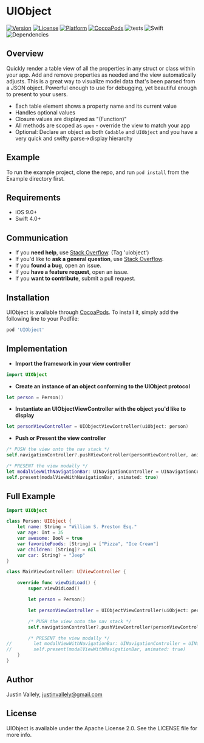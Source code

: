 # UIObject

[![Version](https://img.shields.io/cocoapods/v/UIObject.svg?style=flat)](http://cocoapods.org/pods/UIObject)
[![License](https://img.shields.io/cocoapods/l/UIObject.svg?style=flat)](http://cocoapods.org/pods/UIObject)
[![Platform](https://img.shields.io/badge/platform-iOS-blue.svg?style=flat)](http://cocoapods.org/pods/UIObject)
[![CocoaPods](https://img.shields.io/cocoapods/dt/UIObject.svg?style=flat)](https://cocoapods.org/pods/UIObject)
![tests](https://img.shields.io/badge/tests-passing-brightgreen.svg)
![Swift](https://img.shields.io/badge/Swift-4.0-orange.svg)
![Dependencies](https://img.shields.io/badge/dependencies-none-lightgrey.svg?style=flat)


## Overview

Quickly render a table view of all the properties in any struct or class within your app. Add and remove properties as needed and the view
automatically adjusts. This is a great way to visualize model data that's been parsed from a JSON object. Powerful enough to use for 
debugging, yet beautiful enough to present to your users.

- Each table element shows a property name and its current value
- Handles optional values
- Closure values are displayed as "(Function)"
- All methods are scoped as `open` - override the view to match your app
- Optional: Declare an object as both `Codable` and `UIObject` and you have a very quick and swifty parse->display hierarchy


## Example

To run the example project, clone the repo, and run `pod install` from the Example directory first.


## Requirements

- iOS 9.0+
- Swift 4.0+


## Communication

- If you **need help**, use [Stack Overflow](https://stackoverflow.com/questions/tagged/uiobject). (Tag 'uiobject')
- If you'd like to **ask a general question**, use [Stack Overflow](https://stackoverflow.com/questions/tagged/uiobject).
- If you **found a bug**, open an issue.
- If you **have a feature request**, open an issue.
- If you **want to contribute**, submit a pull request.


## Installation

UIObject is available through [CocoaPods](https://cocoapods.org). To install
it, simply add the following line to your Podfile:

```ruby
pod 'UIObject'
```


## Implementation

* **Import the framework in your view controller**
```swift
import UIObject
```

* **Create an instance of an object conforming to the UIObject protocol**
```swift
let person = Person()
```

* **Instantiate an UIObjectViewController with the object you'd like to display**
```swift
let personViewController = UIObjectViewController(uiObject: person)
```

* **Push or Present the view controller**
```swift
/* PUSH the view onto the nav stack */
self.navigationController?.pushViewController(personViewController, animated: true)

/* PRESENT the view modally */
let modalViewWithNavigationBar: UINavigationController = UINavigationController(rootViewController: personViewController)
self.present(modalViewWithNavigationBar, animated: true)
```


## Full Example

```swift
import UIObject

class Person: UIObject {
    let name: String = "William S. Preston Esq."
    var age: Int = 35
    var awesome: Bool = true
    var favoriteFoods: [String] = ["Pizza", "Ice Cream"]
    var children: [String]? = nil
    var car: String? = "Jeep"
}

class MainViewController: UIViewController {

    override func viewDidLoad() {
        super.viewDidLoad()

        let person = Person()

        let personViewController = UIObjectViewController(uiObject: person)

        /* PUSH the view onto the nav stack */
        self.navigationController?.pushViewController(personViewController, animated: true)

        /* PRESENT the view modally */
//        let modalViewWithNavigationBar: UINavigationController = UINavigationController(rootViewController: personViewController)
//        self.present(modalViewWithNavigationBar, animated: true)
    }
}
```

## Author

Justin Vallely, justinvallely@gmail.com

## License

UIObject is available under the Apache License 2.0. See the LICENSE file for more info.
